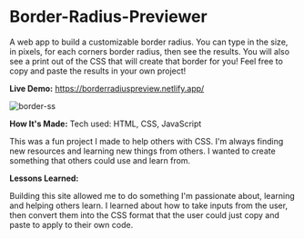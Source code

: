 # Border-Radius-Previewer

A web app to build a customizable border radius. You can type in the size, in pixels, for each corners border radius, then see the results. 
You will also see a print out of the CSS that will create that border for you! Feel free to copy and paste the results in your own project!

<strong>Live Demo:</strong> https://borderradiuspreview.netlify.app/

![border-ss](https://user-images.githubusercontent.com/54087867/184716578-2dc1af42-2f4b-4783-a5fe-24d2cfdd7e63.png)

<strong>How It's Made:</strong>
Tech used: HTML, CSS, JavaScript

This was a fun project I made to help others with CSS. I'm always finding new resources and learning new things from others. I wanted to create something
that others could use and learn from. 

<strong>Lessons Learned:</strong>

Building this site allowed me to do something I'm passionate about, learning and helping others learn. I learned about how to take inputs from the user, then convert them into the CSS format that the user could just copy and paste to apply to their own code.
